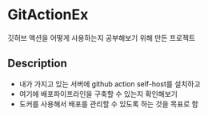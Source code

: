 # GitActionEx
깃허브 액션을 어떻게 사용하는지 공부해보기 위해 만든 프로젝트

## Description
- 내가 가지고 있는 서버에 github action self-host를 설치하고
- 여기에 배포파이프라인을 구축할 수 있는지 확인해보기
- 도커를 사용해서 배포를 관리할 수 있도록 하는 것을 목표로 함